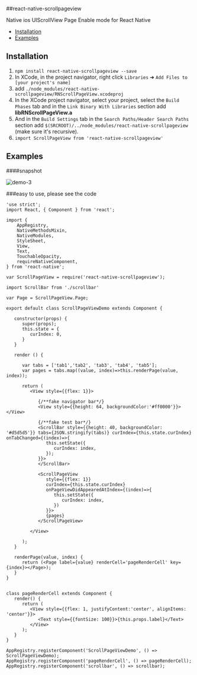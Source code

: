 ##react-native-scrollpageview

Native ios UIScrollView Page Enable mode for React Native

- [Installation](#installation)
- [Examples](#examples)

## Installation
1. `npm install react-native-scrollpageview --save`
2. In XCode, in the project navigator, right click `Libraries` ➜ `Add Files to [your project's name]`
3. add `./node_modules/react-native-scrollpageview/RNScrollPageView.xcodeproj`
4. In the XCode project navigator, select your project, select the `Build Phases` tab and in the `Link Binary With Libraries` section add **libRNScrollPageView.a**
4. And in the `Build Settings` tab in the `Search Paths/Header Search Paths` section add `$(SRCROOT)/../node_modules/react-native-scrollpageview` (make sure it's recursive).
6. `import ScrollPageView from 'react-native-scrollpageview'`

## Examples

####snapshot

![demo-3](https://media.giphy.com/media/xUPGcFfgjDzQUUjcGY/giphy.gif)

###easy to use, please see the code

```
'use strict';
import React, { Component } from 'react';

import {
    AppRegistry,
    NativeMethodsMixin,
    NativeModules,
    StyleSheet,
    View,
    Text,
    TouchableOpacity,
    requireNativeComponent,
} from 'react-native';

var ScrollPageView = require('react-native-scrollpageview');

import ScrollBar from './scrollbar'

var Page = ScrollPageView.Page;

export default class ScrollPageViewDemo extends Component {

   constructor(props) {
      super(props);
      this.state = {
         curIndex: 0,
      }
   }

   render () {

      var tabs = ['tab1','tab2', 'tab3', 'tab4', 'tab5'];
      var pages = tabs.map((value, index)=>this.renderPage(value, index));
      
      return (
         <View style={{flex: 1}}>

            {/**fake navigator bar*/}
            <View style={{height: 64, backgroundColor:'#ff0000'}}></View>

            {/**fake test bar*/}
            <ScrollBar style={{height: 40, backgroundColor: '#d5d5d5'}} tabs={JSON.stringify(tabs)} curIndex={this.state.curIndex} onTabChanged={(index)=>{
               this.setState({
                  curIndex: index,
               });
            }}>
            </ScrollBar>

            <ScrollPageView
               style={{flex: 1}}
               curIndex={this.state.curIndex}
               onPageViewDidAppearedAtIndex={(index)=>{
                  this.setState({
                     curIndex: index,
                  })
               }}>
               {pages}
            </ScrollPageView>

         </View>

      );
   }

   renderPage(value, index) {
      return (<Page label={value} renderCell='pageRenderCell' key={index}></Page>);
   }
}


class pageRenderCell extends Component {
   render() {
      return (
         <View style={{flex: 1, justifyContent:'center', alignItems: 'center'}}>
            <Text style={{fontSize: 100}}>{this.props.label}</Text>
         </View>
      );
   }
}

AppRegistry.registerComponent('ScrollPageViewDemo', () => ScrollPageViewDemo);
AppRegistry.registerComponent('pageRenderCell', () => pageRenderCell);
AppRegistry.registerComponent('scrollbar', () => scrollbar);
```